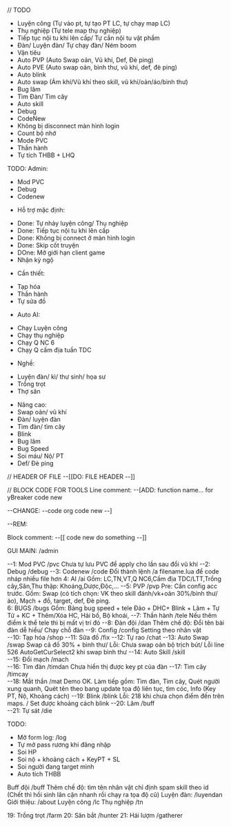 // TODO

- Luyện công (Tự vào pt, tự tạo PT LC, tự chạy map LC)
- Thụ nghiệp (Tự tele map thụ nghiệp)
- Tiếp tục nội tu khi lên cấp/ Tự cắn nội tu vật phẩm
- Đàn/ Luyện đàn/ Tự chạy đàn/ Ném boom
- Vận tiêu
- Auto PVP (Auto Swap oản, Vũ khí, Def, Đè ping)
- Auto PVE (Auto swap oản, bình thư, vũ khí, def, đè ping)
- Auto blink
- Auto swap (Ám khí/Vũ khí theo skill, vũ khí/oản/áo/bình thư)
- Bug lãm
- Tìm Đàn/ Tìm cây
- Auto skill
- Debug
- CodeNew
- Không bị disconnect màn hình login
- Count bộ nhớ
- Mode PVC
- Thần hành
- Tự tích THBB + LHQ


TODO:
Admin:
* Mod PVC
* Debug
* Codenew

- Hỗ trợ mặc định:
+ Done: Tự nhảy luyện công/ Thụ nghiệp
+ Done: Tiếp tục nội tu khi lên cấp
+ Done: Không bị connect ở màn hình login
+ Done: Skip cốt truyện
+ DOne: Mở giới hạn client game
+ Nhận kỳ ngộ

- Cần thiết:
+ Tạp hóa
+ Thần hành
+ Tự sửa đồ

- Auto AI:
+ Chạy Luyện công
+ Chạy thụ nghiệp
+ Chạy Q NC 6
+ Chạy Q cấm địa tuần TDC

- Nghề:
+ Luyện đàn/ kì/ thư sinh/ họa sư
+ Trồng trọt
+ Thợ săn

- Nâng cao:
- Swap oản/ vũ khí
- Đàn/ luyện đàn
- Tìm đàn/ tìm cây
- Blink
- Bug lãm
- Bug Speed
- Soi máu/ Nộ/ PT
- Def/ Đè ping



// HEADER OF FILE
--[[DO: FILE HEADER --]]

// BLOCK CODE FOR TOOLS
Line comment:
--[ADD: function name... for yBreaker
	code new

--CHANGE: 
--code org
  code new
--]

--REM:

Block comment:
--[[ code 
	new 
	do
	something
--]]


GUI MAIN: /admin

--1: Mod PVC   	 /pvc		Chưa tự lưu PVC để apply cho lần sau đổi vũ khí
--2: Debug    	 /debug
--3: Codenew	 /code		Đổi thành lệnh /a filename.lua để code nháp nhiều file hơn
4: AI			 /ai 		Gồm: LC,TN,VT,Q NC6,Cấm địa TDC/LTT,Trồng cây,Săn,Thu thập: Khoáng,Dược,Độc,...
--5: PVP			 /pvp 		Pre: Cần config acc trước. Gồm: Swap (có tích chọn: VK theo skill đánh/vk+oản 30%/bình thư/áo), Mạch + đồ, target, def, Đè ping.					
6: BUGS			 /bugs  	Gồm: Bảng bug speed + tele Đảo + DHC+ Blink + Lãm + Tự Tử + KC + Thêm/Xóa HC, Hải bố, Bộ khoái, 
--7: Thần hành	 /tele  	Nếu thêm điểm k thể tele thì bị mất vị trí đó
--8: Đàn đội	 /dan		Thêm chế độ: Đổi tên bài đàn dễ hiểu/ Chạy chỗ đàn
--9: Config	 	 /config    Setting theo nhân vật		
--10: Tạp hóa	 /shop
--11: Sữa đồ	 /fix
--12: Tự rao	 /chat
--13: Auto Swap	 /swap  	Swap cả đồ 30% + bình thư/ Lỗi: Chưa swap oản bộ trịch bút/ Lỗi line 526 AutoGetCurSelect2 khi swap bình thư
--14: Auto Skill /skill		
--15: Đổi mạch	 /mach		
--16: Tìm đàn	 /timdan 	Chưa hiển thị được key pt của đàn
--17: Tìm cây	 /timcay 	
--18: Mắt thần	 /mat		Demo OK. Làm tiếp gồm: Tìm đàn, Tìm cây, Quét người xung quanh, Quét tên theo bang update tọa độ liên tục, tìm cóc, Info (Key PT, Nộ, Khoảng cách) 
--19: Blink		 /blink 	Lỗi: 218 khi chưa chọn điểm đến trên maps. / Set được khoảng cách blink
--20: Lãm		 /buff 		
--21: Tự sát	 /die

TODO:
- Mở form log: /log
- Tự mở pass rương khi đăng nhập
- Soi HP
- Soi nộ + khoảng cách + KeyPT + SL 
- Soi người đang target mình
- Auto tích THBB



Buff đội	/buff		Thêm chế độ: tìm tên nhân vật chỉ định spam skill theo id (Chết thì hồi sinh lân cận nhanh rồi chạy ra tọa độ cũ)
Luyện đàn: /luyendan
Giới thiệu: /about
Luyện công	/lc
Thụ nghiệp	/tn

19: Trồng trọt	/farm
20: Săn bắt		/hunter
21: Hái lượm	/gatherer
